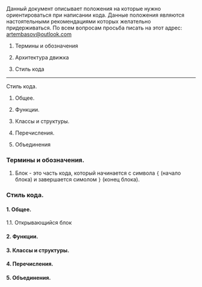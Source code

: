 Данный документ описывает положения на которые нужно ориентироваться при написании кода. Данные положения являются настоятельными рекомендациями которых желательно придерживаться. По всем вопросам просьба писать на этот адрес: artembasov@outlook.com

1. Термины и обозначения

2. Архитектура движка

3. Стиль кода

***

Стиль кода.

1. Общее.

2. Функции.

3. Классы и структуры.

4. Перечисления.

5. Объединения

### Термины и обозначения.

1. Блок - это часть кода, который начинается с символа `{` (начало блока) и завершается симолом `}` (конец блока).

### Стиль кода.

#### 1. Общее.

1.1. Открывающийся блок

#### 2. Функции.

#### 3. Классы и структуры.

#### 4. Перечисления.

#### 5. Объединения.

